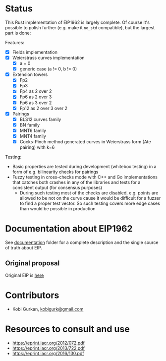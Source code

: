# Status

This Rust implementation of EIP1962 is largely complete. Of course it's possible to polish further (e.g. make it `no_std` compatible), but the largest part is done:

Features:
- [x] Fields implementation
- [x] Weierstrass curves implementation
  - [x] a = 0
  - [x] generic case (a != 0, b != 0)
- [x] Extension towers
  - [x] Fp2
  - [x] Fp3
  - [x] Fp4 as 2 over 2
  - [x] Fp6 as 2 over 3
  - [x] Fp6 as 3 over 2
  - [x] Fp12 as 2 over 3 over 2
- [x] Pairings
  - [x] BLS12 curves family
  - [x] BN family
  - [x] MNT6 family
  - [x] MNT4 family
  - [x] Cocks-Pinch method generated curves in Weierstrass form (Ate pairing) with k=6

Testing:

- Basic properties are tested during development (whitebox testing) in a form of e.g. bilinearity checks for pairings
- Fuzzy testing in cross-checks mode with C++ and Go implementations that catches both crashes in any of the libraries and tests for a consistent output (for consensus purposes) 
  - During such testing most of the checks are disabled, e.g. points are allowed to be not on the curve cause it would be difficult for a fuzzer to find a proper test vector. So such testing covers more edge cases than would be possible in production

# Documentation about EIP1962

See [documentation](https://github.com/matter-labs/eip1962/tree/master/documentation) folder for a complete description and the single source of truth about EIP.

## Original proposal

Original EIP is [here](https://eips.ethereum.org/EIPS/eip-1962)

# Contributors

- Kobi Gurkan, [kobigurk@gmail.com](mailto://kobigurk@gmail.com)

# Resources to consult and use 

- https://eprint.iacr.org/2012/072.pdf
- https://eprint.iacr.org/2013/722.pdf
- https://eprint.iacr.org/2016/130.pdf
